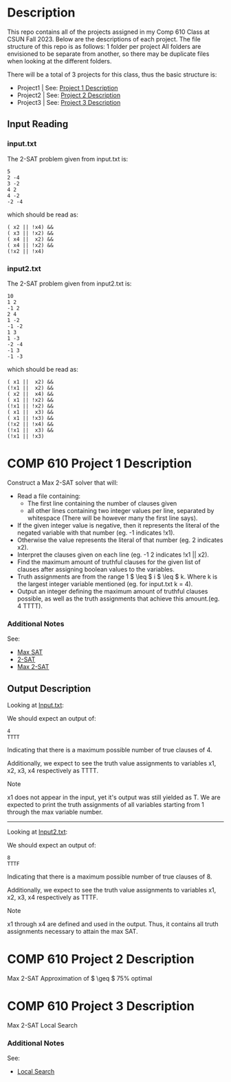 # Description

This repo contains all of the projects assigned in my Comp 610 Class at CSUN Fall 2023. Below are the descriptions of each project.
The file structure of this repo is as follows:
1 folder per project
All folders are envisioned to be separate from another, so there may be duplicate files when looking at the different folders.

There will be a total of 3 projects for this class, thus the basic structure is:
* Project1 | See: [Project 1 Description](#comp-610-project-1-description)
* Project2 | See: [Project 2 Description](#comp-610-project-2-description)
* Project3 | See: [Project 3 Description](#comp-610-project-3-description)

## Input Reading

### input.txt
The 2-SAT problem given from input.txt is:
```
5
2 -4
3 -2
4 2
4 -2
-2 -4
```
which should be read as:
```
( x2 || !x4) &&
( x3 || !x2) &&
( x4 ||  x2) &&
( x4 || !x2) &&
(!x2 || !x4)
```

### input2.txt

The 2-SAT problem given from input2.txt is:
```
10
1 2
-1 2
2 4
1 -2
-1 -2
1 3
1 -3
-2 -4
-1 3
-1 -3
```
which should be read as:
```
( x1 ||  x2) &&
(!x1 ||  x2) &&
( x2 ||  x4) &&
( x1 || !x2) &&
(!x1 || !x2) &&
( x1 ||  x3) &&
( x1 || !x3) &&
(!x2 || !x4) &&
(!x1 ||  x3) &&
(!x1 || !x3)
```
# COMP 610 Project 1 Description

Construct a Max 2-SAT solver that will:
* Read a file containing:
    * The first line containing the number of clauses given
    * all other lines containing two integer values per line, separated by whitespace (There will be however many the first line says).
* If the given integer value is negative, then it represents the literal of the negated variable with that number (eg. -1 indicates !x1).
* Otherwise the value represents the literal of that number (eg. 2 indicates x2).
* Interpret the clauses given on each line (eg. -1 2 indicates !x1 || x2).
* Find the maximum amount of truthful clauses for the given list of clauses after assigning boolean values to the variables.
* Truth assignments are from the range 1 $ \leq $ i $ \leq $ k. Where k is the largest integer variable mentioned (eg. for input.txt k = 4). 
* Output an integer defining the maximum amount of truthful clauses possible, as well as the truth assignments that achieve this amount.(eg. 4 TTTT).

### Additional Notes

See: 
* [Max SAT](https://en.wikipedia.org/wiki/Maximum_satisfiability_problem)
* [2-SAT](https://en.wikipedia.org/wiki/2-satisfiability)
* [Max 2-SAT](https://en.wikipedia.org/wiki/2-satisfiability#Maximum-2-satisfiability)

## Output Description

Looking at [Input.txt](#inputtxt):

We should expect an output of:
```
4
TTTT
```
Indicating that there is a maximum possible number of true clauses of 4.

Additionally, we expect to see the truth value assignments to variables x1, x2, x3, x4 respectively as TTTT.

> [!NOTE]
> x1 does not appear in the input, yet it's output was still yielded as T.
> We are expected to print the truth assignments of all variables starting from 1 through the max variable number.

---

Looking at [Input2.txt](#input2txt):

We should expect an output of:
```
8
TTTF
```
Indicating that there is a maximum possible number of true clauses of 8.

Additionally, we expect to see the truth value assignments to variables x1, x2, x3, x4 respectively as TTTF.

> [!NOTE]
> x1 through x4 are defined and used in the output. Thus, it contains all truth assignments necessary to attain the max SAT.

# COMP 610 Project 2 Description

Max 2-SAT Approximation of $ \geq $ 75% optimal

# COMP 610 Project 3 Description

Max 2-SAT Local Search

### Additional Notes

See: 
* [Local Search](https://en.wikipedia.org/wiki/Local_search_(optimization))